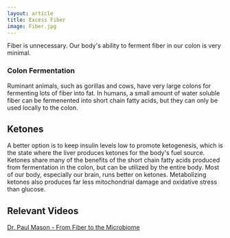 ```yaml
---
layout: article
title: Excess Fiber
image: Fiber.jpg
---
```


Fiber is unnecessary. Our body's ability to ferment fiber in our colon is very minimal.

### Colon Fermentation
Ruminant animals, such as gorillas and cows, have very large colons for fermenting lots of fiber into fat. In humans, a small amount of water soluble fiber can be fermenented into short chain fatty acids, but they can only be used locally to the colon.

## Ketones
A better option is to keep insulin levels low to promote ketogenesis, which is the state where the liver produces ketones for the body's fuel source. Ketones share many of the benefits of the short chain fatty acids produced from fermentation in the colon, but can be utilized by the entire body. Most of our body, especially our brain, runs better on ketones. Metabolizing ketones also produces far less mitochondrial damage and oxidative stress than glucose.


## Relevant Videos

[Dr. Paul Mason - From Fiber to the Microbiome](https://www.youtube.com/watch?v=xqUO4P9ADI0)